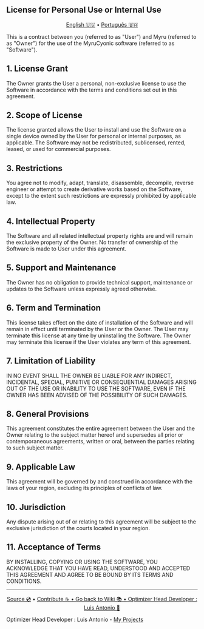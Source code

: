 ## License for Personal Use or Internal Use

<p align="center">
  <a href="https://github.com/FynxCyonic/FynxCyonic/blob/stable/docs/license/en-us.md">English 🇺🇸</a>
  •
  <a href="https://github.com/FynxCyonic/FynxCyonic/blob/stable/docs/license/pt-br.md">Português 🇧🇷</a>
</p>

This is a contract between you (referred to as "User") and Myru (referred to as "Owner") for the use of the MyruCyonic software (referred to as "Software").

## 1. License Grant

The Owner grants the User a personal, non-exclusive license to use the Software in accordance with the terms and conditions set out in this agreement.

## 2. Scope of License

The license granted allows the User to install and use the Software on a single device owned by the User for personal or internal purposes, as applicable. The Software may not be redistributed, sublicensed, rented, leased, or used for commercial purposes.

## 3. Restrictions

You agree not to modify, adapt, translate, disassemble, decompile, reverse engineer or attempt to create derivative works based on the Software, except to the extent such restrictions are expressly prohibited by applicable law.

## 4. Intellectual Property

The Software and all related intellectual property rights are and will remain the exclusive property of the Owner. No transfer of ownership of the Software is made to User under this agreement.

## 5. Support and Maintenance

The Owner has no obligation to provide technical support, maintenance or updates to the Software unless expressly agreed otherwise.

## 6. Term and Termination

This license takes effect on the date of installation of the Software and will remain in effect until terminated by the User or the Owner. The User may terminate this license at any time by uninstalling the Software. The Owner may terminate this license if the User violates any term of this agreement.

## 7. Limitation of Liability

IN NO EVENT SHALL THE OWNER BE LIABLE FOR ANY INDIRECT, INCIDENTAL, SPECIAL, PUNITIVE OR CONSEQUENTIAL DAMAGES ARISING OUT OF THE USE OR INABILITY TO USE THE SOFTWARE, EVEN IF THE OWNER HAS BEEN ADVISED OF THE POSSIBILITY OF SUCH DAMAGES.

## 8. General Provisions

This agreement constitutes the entire agreement between the User and the Owner relating to the subject matter hereof and supersedes all prior or contemporaneous agreements, written or oral, between the parties relating to such subject matter.

## 9. Applicable Law

This agreement will be governed by and construed in accordance with the laws of your region, excluding its principles of conflicts of law.

## 10. Jurisdiction

Any dispute arising out of or relating to this agreement will be subject to the exclusive jurisdiction of the courts located in your region.

## 11. Acceptance of Terms

BY INSTALLING, COPYING OR USING THE SOFTWARE, YOU ACKNOWLEDGE THAT YOU HAVE READ, UNDERSTOOD AND ACCEPTED THIS AGREEMENT AND AGREE TO BE BOUND BY ITS TERMS AND CONDITIONS.

---

<final-de-pagina>

<watermark-footer>

<p align="center">
  <a href="https://github.com/FynxCyonic/FynxCyonic">Source 💿</a>
  •
  <a href="https://github.com/FynxCyonic/FynxCyonic/blob/stable/contribute.md">Contribute ☕
  •
  <a href="https://github.com/FynxCyonic/FynxCyonic/blob/stable/readme.md">Go back to Wiki 📚
  •
  <a href="https://github.com/worbadillitics/">Optimizer Head Developer : Luis Antonio 🎈
  </a>
  
</p>

</watermark-footer>

Optimizer Head Developer : Luis Antonio - [My Projects](https://github.com/Worbadillitics)

<final-de-pagina>